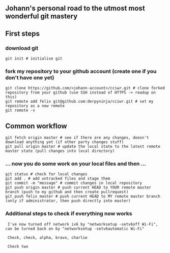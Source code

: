 ## Johann's personal road to the utmost most wonderful git mastery
## First steps

### download git
```
git init # initialise git
```

### fork my repository to your github account (create one if you don't have one yet)
```
git clone https://github.com/<johann-account>/cciwr.git # clone forked repository from your github (use SSH instead of HTTPS -> readup on this)
git remote add felix git@github.com:derpyninja/cciwr.git # set my repository as a new remote
git remote -v
```

## Common workflow
```
git fetch origin master # see if there are any changes, doesn't download anything yet (if other party changes stuff)
git pull origin master # update the local state to the latest remote master state (pull changes into local directory)
```

### ... now you do some work on your local files and then ...
```
git status # check for local changes
git add . # add untracked files and stage them
git commit -m "message" # commit changes in local repository
git push origin master # push current HEAD to YOUR remote master branch (push to my github and then create pullrequest)
git push felix master # push current HEAD to MY remote master branch (only if administrator, then push directly into master)
```

### Additional steps to check if everything now works
```
 I've now turned off network iv6 by "networksetup -setv6off Wi-Fi", can be turned back on by "networksetup -setv6automatic Wi-Fi"
 
 Check, check, alpha, bravo, charlie
 
 Check two
```
